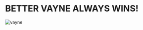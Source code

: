 # BETTER VAYNE ALWAYS WINS!
![vayne](https://static.wikia.nocookie.net/lolesports_gamepedia_en/images/9/95/VayneSquare.png/revision/latest?cb=20170802170334)
